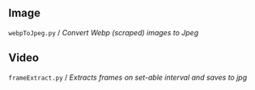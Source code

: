 ## Image
<code>webpToJpeg.py</code> / *Convert Webp (scraped) images to Jpeg*

## Video 
<code>frameExtract.py</code> / *Extracts frames on set-able interval and saves to jpg*
